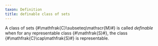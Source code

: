 ```yaml
---
taxon: Definition
title: definable class of sets
---
```


A class of sets {#\mathfrak{C}\subseteq\mathscr{M}#} is called *definable* when for any representable class {#\mathfrak{S}#}, the class {#\mathfrak{C}\cap\mathfrak{S}#} is representable.
